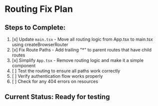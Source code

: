 # Routing Fix Plan

## Steps to Complete:

1. [x] Update `main.tsx` - Move all routing logic from App.tsx to main.tsx using createBrowserRouter
2. [x] Fix Route Paths - Add trailing "*" to parent routes that have child routes
3. [x] Simplify `App.tsx` - Remove routing logic and make it a simple component
4. [ ] Test the routing to ensure all paths work correctly
5. [ ] Verify authentication flow works properly
6. [ ] Check for any 404 errors on resources

## Current Status: Ready for testing
